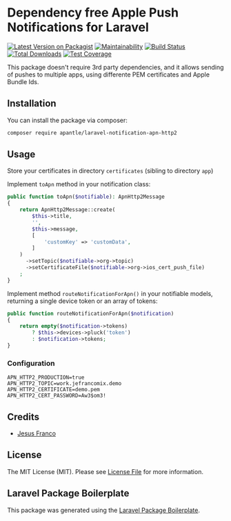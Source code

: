 # Dependency free Apple Push Notifications for Laravel

[![Latest Version on Packagist](https://img.shields.io/packagist/v/apantle/laravel-notification-apn-http2.svg?style=flat-square)](https://packagist.org/packages/apantle/laravel-notification-apn-http2)
[![Maintainability](https://api.codeclimate.com/v1/badges/c9413cf63558337e8e37/maintainability)](https://codeclimate.com/github/tzkmx/http2-apple-laravel-notification/maintainability)
[![Build Status](https://img.shields.io/travis/apantle/laravel-notification-apn-http2/master.svg?style=flat-square)](https://travis-ci.org/apantle/laravel-notification-apn-http2)
[![Total Downloads](https://img.shields.io/packagist/dt/apantle/laravel-notification-apn-http2.svg?style=flat-square)](https://packagist.org/packages/apantle/laravel-notification-apn-http2)
[![Test Coverage](https://api.codeclimate.com/v1/badges/c9413cf63558337e8e37/test_coverage)](https://codeclimate.com/github/tzkmx/http2-apple-laravel-notification/test_coverage)

This package doesn't require 3rd party dependencies, and it allows
sending of pushes to multiple apps, using differente PEM
certificates and Apple Bundle Ids.

## Installation

You can install the package via composer:

```bash
composer require apantle/laravel-notification-apn-http2
```

## Usage

Store your certificates in directory `certificates`
(sibling to directory `app`)

Implement `toApn` method in your notification class:

```php
public function toApn($notifiable): ApnHttp2Message
{
    return ApnHttp2Message::create(
        $this->title,
        '',
        $this->message,
        [
            'customKey' => 'customData',
        ]
    )
      ->setTopic($notifiable->org->topic)
      ->setCertificateFile($notifiable->org->ios_cert_push_file)
    ;
}
```

Implement method `routeNotificationForApn()` in your notifiable models, 
returning a single device token or an array of tokens:

```php
public function routeNotificationForApn($notification)
{
    return empty($notification->tokens)
        ? $this->devices->pluck('token')
        : $notification->tokens;
}
```

### Configuration

``` env
APN_HTTP2_PRODUCTION=true
APN_HTTP2_TOPIC=work.jefrancomix.demo
APN_HTTP2_CERTIFICATE=demo.pem
APN_HTTP2_CERT_PASSWORD=Aw3$om3!
```

## Credits

- [Jesus Franco](https://github.com/apantle)

## License

The MIT License (MIT). Please see [License File](LICENSE.md) for more information.

## Laravel Package Boilerplate

This package was generated using the [Laravel Package Boilerplate](https://laravelpackageboilerplate.com).

